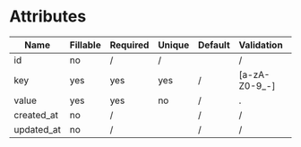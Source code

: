 # Attributes

| Name       | Fillable | Required | Unique | Default | Validation                      | Description |
|------------|----------|----------|--------|---------|---------------------------------|-------------|
| id         | no       | /        | /      |         | /                               | /           |
| key        | yes      | yes      | yes    | /       | [a-zA-Z0-9_-]                   | /           |
| value      | yes      | yes      | no     | /       | .                  			    | /           |
| created_at | no       | /        |        | /       | /                               | /           |
| updated_at | no       | /        |        | /       | /                               | /           |